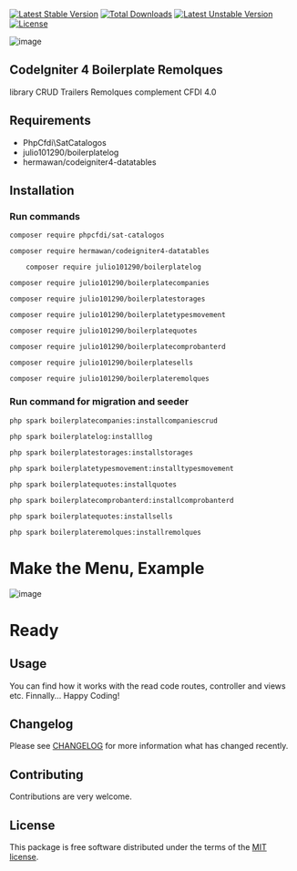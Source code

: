 [![Latest Stable Version](https://poser.okvpn.org/julio101290/boilerplateremolques/v/stable)](https://packagist.org/packages/julio101290/boilerplateremolques) [![Total Downloads](https://poser.okvpn.org/julio101290/boilerplateremolques/downloads)](https://packagist.org/packages/julio101290/boilerplateremolques) [![Latest Unstable Version](https://poser.okvpn.org/julio101290/boilerplateremolques/v/unstable)](https://packagist.org/packages/julio101290/boilerplateremolques) [![License](https://poser.okvpn.org/julio101290/boilerplateremolques/license)](https://packagist.org/packages/julio101290/boilerplateremolques)

![image](https://github.com/user-attachments/assets/3aa98f16-c7e2-460c-8fda-f538cdb34aab)



## CodeIgniter 4 Boilerplate Remolques
library CRUD Trailers Remolques complement CFDI 4.0

## Requirements
* PhpCfdi\SatCatalogos
* julio101290/boilerplatelog
* hermawan/codeigniter4-datatables

## Installation

### Run commands
	
 	composer require phpcfdi/sat-catalogos

   	composer require hermawan/codeigniter4-datatables

    	composer require julio101290/boilerplatelog

	composer require julio101290/boilerplatecompanies

  	composer require julio101290/boilerplatestorages

	composer require julio101290/boilerplatetypesmovement

	composer require julio101290/boilerplatequotes

 	composer require julio101290/boilerplatecomprobanterd

 	composer require julio101290/boilerplatesells

  	composer require julio101290/boilerplateremolques


### Run command for migration and seeder

	php spark boilerplatecompanies:installcompaniescrud

 	php spark boilerplatelog:installlog

  	php spark boilerplatestorages:installstorages

	php spark boilerplatetypesmovement:installtypesmovement

	php spark boilerplatequotes:installquotes

 	php spark boilerplatecomprobanterd:installcomprobanterd

	php spark boilerplatequotes:installsells

 	php spark boilerplateremolques:installremolques

	

# Make the Menu, Example
![image](https://github.com/user-attachments/assets/efdaae1f-fd99-4cd6-9031-142328b6ec6e)




# Ready



Usage
-----
You can find how it works with the read code routes, controller and views etc. Finnally... Happy Coding!

Changelog
--------
Please see [CHANGELOG](CHANGELOG.md) for more information what has changed recently.

Contributing
------------
Contributions are very welcome.

License
-------

This package is free software distributed under the terms of the [MIT license](LICENSE.md).

